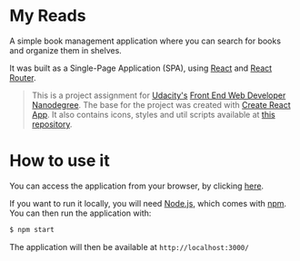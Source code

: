# My Reads

A simple book management application where you can search for books and organize them in shelves.

It was built as a Single-Page Application (SPA), using [React][react] and [React Router][react-router].

> This is a project assignment for [Udacity's][udacity] [Front End Web Developer Nanodegree][fend].
The base for the project was created with [Create React App][create-react-app]. It also contains icons, styles and util scripts available at [this repository][assignment-repo].

# How to use it
You can access the application from your browser, by clicking [here][github-page].

If you want to run it locally, you will need [Node.js][node], which comes with [npm][npm]. You can then run the application with:
```sh
$ npm start
```

The application will then be available at `http://localhost:3000/`

[udacity]: <https://www.udacity.com/>
[fend]: <https://www.udacity.com/course/front-end-web-developer-nanodegree--nd001>
[github-page]: <https://oscarpaesi.github.io/fend-my-reads/>
[assignment-repo]: <https://github.com/udacity/reactnd-project-myreads-starter>
[react]: <https://reactjs.org/>
[react-router]: <https://reacttraining.com/react-router/web>
[create-react-app]: <https://facebook.github.io/create-react-app/docs/getting-started>
[node]: <https://nodejs.org>
[npm]: <https://www.npmjs.com/get-npm>